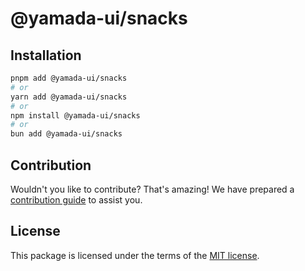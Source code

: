 # @yamada-ui/snacks

## Installation

```sh
pnpm add @yamada-ui/snacks
# or
yarn add @yamada-ui/snacks
# or
npm install @yamada-ui/snacks
# or
bun add @yamada-ui/snacks
```

## Contribution

Wouldn't you like to contribute? That's amazing! We have prepared a [contribution guide](https://github.com/yamada-ui/yamada-ui/blob/main/CONTRIBUTING.md) to assist you.

## License

This package is licensed under the terms of the
[MIT license](https://github.com/yamada-ui/yamada-ui/blob/main/LICENSE).
